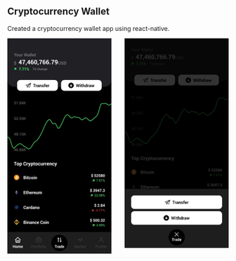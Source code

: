 ## Cryptocurrency Wallet

Created a cryptocurrency wallet app using react-native.

<div style='display: grid; grid-template-columns: repeat(2, 1fr); grid-gap: 30px;'>
<img src='./assets/screenshots/capture-1.jpg' style='width: 300px;' />

<img src='./assets/screenshots/capture-2.jpg' style='width: 300px;' />
</div>